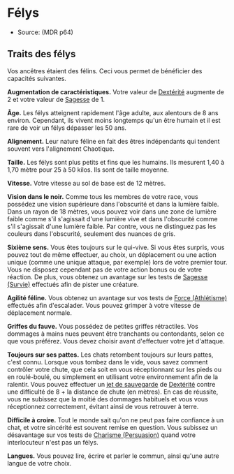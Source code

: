 
<!--Generic-->

# <!--Name-->Félys<!--/Name-->

- Source: <!--Source-->(MDR p64)<!--/Source-->

## Traits des félys

Vos ancêtres étaient des félins. Ceci vous permet de bénéficier des capacités suivantes.

**Augmentation de caractéristiques.** Votre valeur de [Dextérité] augmente de 2 et votre valeur de [Sagesse] de 1.

**Âge.** Les félys atteignent rapidement l'âge adulte, aux alentours de 8 ans environ. Cependant, ils vivent moins longtemps qu'un être humain et il est rare de voir un félys dépasser les 50 ans.

**Alignement.** Leur nature féline en fait des êtres indépendants qui tendent souvent vers l'alignement Chaotique.

**Taille.** Les félys sont plus petits et fins que les humains. Ils mesurent 1,40 à 1,70 mètre pour 25 à 50 kilos. Ils sont de taille moyenne.

**Vitesse.** Votre vitesse au sol de base est de 12 mètres.

**Vision dans le noir.** Comme tous les membres de votre race, vous possédez une vision supérieure dans l'obscurité et dans la lumière faible. Dans un rayon de 18 mètres, vous pouvez voir dans une zone de lumière faible comme s'il s'agissait d'une lumière vive et dans l'obscurité comme s'il s'agissait d'une lumière faible. Par contre, vous ne distinguez pas les couleurs dans l'obscurité, seulement des nuances de gris.

**Sixième sens.** Vous êtes toujours sur le qui-vive. Si vous êtes surpris, vous pouvez tout de même effectuer, au choix, un déplacement ou une action unique (comme une unique attaque, par exemple) lors de votre premier tour. Vous ne disposez cependant pas de votre action bonus ou de votre réaction. De plus, vous obtenez un avantage sur les tests de [Sagesse (Survie)] effectués afin de pister une créature.

**Agilité féline.** Vous obtenez un avantage sur vos tests de [Force (Athlétisme)] effectués afin d'escalader. Vous pouvez grimper à votre vitesse de déplacement normale.

**Griffes du fauve.** Vous possédez de petites griffes rétractiles. Vos dommages à mains nues peuvent être tranchants ou contondants, selon ce que vous préférez. Vous devez choisir avant d'effectuer votre jet d'attaque.

**Toujours sur ses pattes.** Les chats retombent toujours sur leurs pattes, c'est connu. Lorsque vous tombez dans le vide, vous savez comment contrôler votre chute, que cela soit en vous réceptionnant sur les pieds ou en roulé-boulé, ou simplement en utilisant votre environnement afin de la ralentir. Vous pouvez effectuer un [jet de sauvegarde] de [Dextérité] contre une difficulté de 8 + la distance de chute (en mètres). En cas de réussite, vous ne subissez que la moitié des dommages habituels et vous vous réceptionnez correctement, évitant ainsi de vous retrouver à terre.

**Difficile à croire.** Tout le monde sait qu'on ne peut pas faire confiance à un chat, et votre sincérité est souvent remise en question. Vous subissez un désavantage sur vos tests de [Charisme (Persuasion)] quand votre interlocuteur n'est pas un félys.

**Langues.** Vous pouvez lire, écrire et parler le commun, ainsi qu'une autre langue de votre choix.

<!--/Generic-->

[Force]: abilities_strength_hd.md
[Dextérité]: abilities_dexterity_hd.md
[Constitution]: abilities_constitution_hd.md
[Intelligence]: abilities_intelligence_hd.md
[Sagesse]: abilities_wisdom_hd.md
[Charisme]: abilities_charisma_hd.md
[jet de sauvegarde]: abilities_hd.md#jets-de-sauvegarde
[jets de sauvegarde]: abilities_hd.md#jets-de-sauvegarde

[Athlétisme]: abilities_strength_hd.md#athlétisme
[Persuasion]: abilities_charisma_hd.md#persuasion
[Survie]: abilities_wisdom_hd.md#survie

[Charisme (Persuasion)]: abilities_charisma_hd.md#persuasion
[Force (Athlétisme)]: abilities_strength_hd.md#athlétisme
[Sagesse (Survie)]: abilities_wisdom_hd.md#survie




